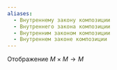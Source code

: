 ```yaml
---
aliases:
  - Внутреннему закону композиции
  - Внутреннего закона композиции
  - Внутренним законом композиции
  - Внутреннем законе композиции
---
```

Отображение $M\times M \to M$